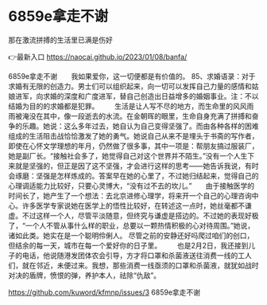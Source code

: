 # 6859e拿走不谢
那在激流拼搏的生活里已满是伤好

👉最新入口 https://naocai.github.io/2023/01/08/banfa/

6859e拿走不谢　　我如果爱你，这一切便都是有价值的。
		85、求婚语录：对于求婚有无限的创造力。男士们可以组织起来，向一切可以发挥自己力量的感情和姑娘进军，向求婚的深度和广度进军，替自己创造出日益增多的婚姻事业。注：不以结婚为目的的求婚都是犯罪。
　　生活是让人写不尽的地方，而生命里的风风雨雨被淹没在其中，像一段逝去的水流。在金朝晖的眼里，生命自身充满了拼搏和奋争的乐趣。她说：这么多年过去，她自认为自己变得坚强了。而由各种各样的困难组成的生活阻击战恰恰激发了她的勇气。她说自己从来不是埋头于书斋的写作者，即使在心怀文学理想的年月，仍然做了很多事，其中一项是：帮朋友搞过服装厂，她是副厂长。“接触社会多了，她觉得自己对这个世界并不陌生。”没有一个人生下来就是坚强的，但正是因了这不坚强，才会进行这样的思考——她告诉我说，有时会琢磨：坚强是怎样炼成的。答案早在她的心里了，不过她归结起来，觉得自己的心理调适能力比较好，只要心灵博大，“没有过不去的坎儿。”　　由于接触医学的时间长了，她产生了一个想法：去北京进修心理学，将来开一个自己的心理咨询中心。许多医学专家说她在医学上的悟性比较好，在转述这一点时，她丝毫都不谦虚。不过这样一个人，尽管平淡随意，但终究与谦虚是搭边的。不过她的表现好极了，“一个人不管从事什么样的职业，总要以一颗热情积极的心对待周围。”她说，诸如此类。她实在是一个聪明伶俐人。
	尽管之前的安静还好吗爬过咱们的创口，但结余的每一天，城市在每一个爱好你的日子里。
　　也是2月2日，我还接到儿子的电话，他说随港发团体农会引导，方才将口罩和杀菌液送往消费一线的工人们，就在邻近，未便过来。我想，那些消费一线亟须的口罩和杀菌液，就犹如战时对决的盾牌，愤恨的弹，养护本人，祛除“仇敌”。

https://github.com/kuword/kfmnp/issues/3
6859e拿走不谢

